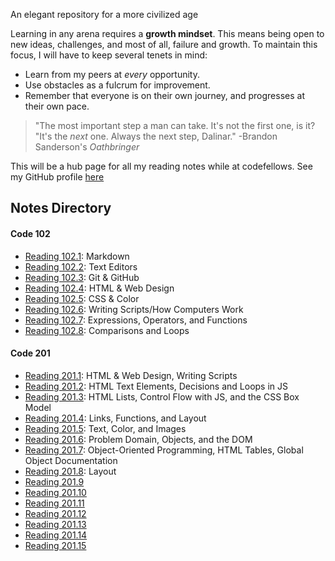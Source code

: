 An elegant repository for a more civilized age

Learning in any arena requires a **growth mindset**. This means being open to new ideas, challenges, and most of all, failure and growth. To maintain this focus, I will have to keep several tenets in mind:

- Learn from my peers at *every* opportunity.
- Use obstacles as a fulcrum for improvement.
- Remember that everyone is on their own journey, and progresses at their own pace. 

>"The most important step a man can take. It's not the first one, is it?<br/>"It's the *next* one. Always the next step, Dalinar." -Brandon Sanderson's *Oathbringer*

This will be a hub page for all my reading notes while at codefellows. See my GitHub profile [here](https://github.com/Steven-Boston)

## Notes Directory
#### Code 102
- [Reading 102.1](reading-102-1.md): Markdown
- [Reading 102.2](reading-102-2.md): Text Editors
- [Reading 102.3](reading-102-3.md): Git & GitHub
- [Reading 102.4](reading-102-4.md): HTML & Web Design
- [Reading 102.5](reading-102-5.md): CSS & Color
- [Reading 102.6](reading-102-6.md): Writing Scripts/How Computers Work
- [Reading 102.7](reading-102-7.md): Expressions, Operators, and Functions
- [Reading 102.8](reading-102-8.md): Comparisons and Loops

#### Code 201
- [Reading 201.1](reading-201-1.md): HTML & Web Design, Writing Scripts
- [Reading 201.2](reading-201-2.md): HTML Text Elements, Decisions and Loops in JS
- [Reading 201.3](reading-201-3.md): HTML Lists, Control Flow with JS, and the CSS Box Model
- [Reading 201.4](reading-201-4.md): Links, Functions, and Layout
- [Reading 201.5](reading-201-5.md): Text, Color, and Images
- [Reading 201.6](reading-201-6.md): Problem Domain, Objects, and the DOM
- [Reading 201.7](reading-201-7.md): Object-Oriented Programming, HTML Tables, Global Object Documentation
- [Reading 201.8](reading-201-8.md): Layout 
- [Reading 201.9](reading-201-9.md)
- [Reading 201.10](reading-201-10.md)
- [Reading 201.11](reading-201-11.md)
- [Reading 201.12](reading-201-12.md)
- [Reading 201.13](reading-201-13.md)
- [Reading 201.14](reading-201-14.md)
- [Reading 201.15](reading-201-15.md)
